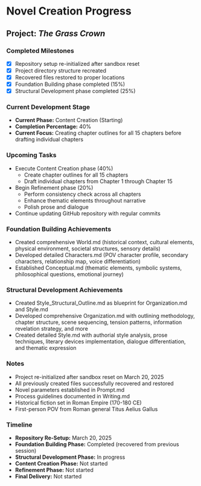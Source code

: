# Novel Creation Progress

## Project: *The Grass Crown*

### Completed Milestones
- [x] Repository setup re-initialized after sandbox reset
- [x] Project directory structure recreated
- [x] Recovered files restored to proper locations
- [x] Foundation Building phase completed (15%)
- [x] Structural Development phase completed (25%)

### Current Development Stage
- **Current Phase:** Content Creation (Starting)
- **Completion Percentage:** 40%
- **Current Focus:** Creating chapter outlines for all 15 chapters before drafting individual chapters

### Upcoming Tasks
- Execute Content Creation phase (40%)
  - Create chapter outlines for all 15 chapters
  - Draft individual chapters from Chapter 1 through Chapter 15
- Begin Refinement phase (20%)
  - Perform consistency check across all chapters
  - Enhance thematic elements throughout narrative
  - Polish prose and dialogue
- Continue updating GitHub repository with regular commits

### Foundation Building Achievements
- Created comprehensive World.md (historical context, cultural elements, physical environment, societal structures, sensory details)
- Developed detailed Characters.md (POV character profile, secondary characters, relationship map, voice differentiation)
- Established Conceptual.md (thematic elements, symbolic systems, philosophical questions, emotional journey)

### Structural Development Achievements
- Created Style_Structural_Outline.md as blueprint for Organization.md and Style.md
- Developed comprehensive Organization.md with outlining methodology, chapter structure, scene sequencing, tension patterns, information revelation strategy, and more
- Created detailed Style.md with authorial style analysis, prose techniques, literary devices implementation, dialogue differentiation, and thematic expression

### Notes
- Project re-initialized after sandbox reset on March 20, 2025
- All previously created files successfully recovered and restored
- Novel parameters established in Prompt.md
- Process guidelines documented in Writing.md
- Historical fiction set in Roman Empire (170-180 CE)
- First-person POV from Roman general Titus Aelius Gallus

### Timeline
- **Repository Re-Setup:** March 20, 2025
- **Foundation Building Phase:** Completed (recovered from previous session)
- **Structural Development Phase:** In progress
- **Content Creation Phase:** Not started
- **Refinement Phase:** Not started
- **Final Delivery:** Not started
